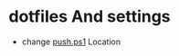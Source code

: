 # dotfiles And settings
 
 - change [push.ps1](https://github.com/Mohammad-Qaddoumi/dotfiles/blob/master/push.ps1) Location
